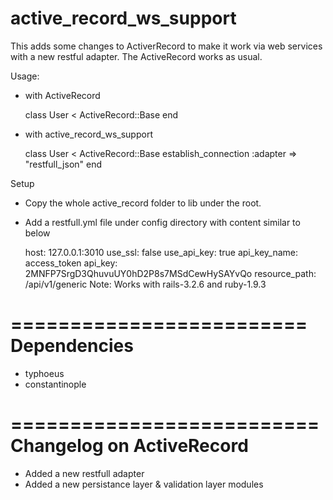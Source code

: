 active_record_ws_support
========================
This adds some changes to ActiverRecord to make it work via web services with a new restful adapter. The ActiveRecord works as usual.

Usage:

 - with ActiveRecord

	class User < ActiveRecord::Base
	end 
 
 - with active_record_ws_support

	class User < ActiveRecord::Base
	  establish_connection :adapter => "restfull_json"
	end
	    
Setup 
 - Copy the whole active_record folder to lib under the root.
 - Add a restfull.yml file under config directory with content similar to below
 
	host: 127.0.0.1:3010
	use_ssl: false
	use_api_key: true
	api_key_name: access_token
	api_key: 2MNFP7SrgD3QhuvuUY0hD2P8s7MSdCewHySAYvQo
	resource_path: /api/v1/generic
  Note: 
	Works with rails-3.2.6 and ruby-1.9.3

=========================
Dependencies
=========================

- typhoeus
- constantinople
  
    
==========================
Changelog on ActiveRecord
==========================

  - Added a new restfull adapter
  - Added a new persistance layer & validation layer modules
    